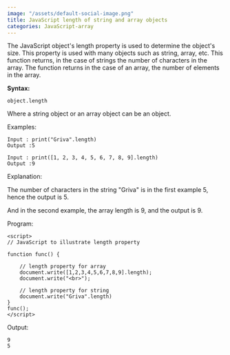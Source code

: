 ```yaml
---
image: "/assets/default-social-image.png"
title: JavaScript length of string and array objects
categories: JavaScript-array
---
```


The JavaScript object's length property is used to determine the object's size. This property is used with many objects such as string, array, etc. This function returns, in the case of strings the number of characters in the array. The function returns in the case of an array, the number of elements in the array.

**Syntax:**

`object.length`

Where a string object or an array object can be an object.

Examples:

```
Input : print("Griva".length)
Output :5
```

```
Input : print([1, 2, 3, 4, 5, 6, 7, 8, 9].length)
Output :9
```

Explanation:

The number of characters in the string "Griva" is in the first example 5, hence the output is 5.

And in the second example, the array length is 9, and the output is 9.

Program:

```
<script> 
// JavaScript to illustrate length property 
  
function func() { 
  
    // length property for array 
    document.write([1,2,3,4,5,6,7,8,9].length); 
    document.write("<br>"); 
  
    // length property for string 
    document.write("Griva".length) 
} 
func(); 
</script> 
```

Output:

```
9
5
```